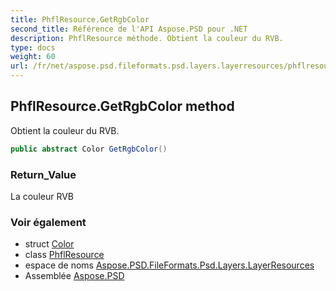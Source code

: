 ```yaml
---
title: PhflResource.GetRgbColor
second_title: Référence de l'API Aspose.PSD pour .NET
description: PhflResource méthode. Obtient la couleur du RVB.
type: docs
weight: 60
url: /fr/net/aspose.psd.fileformats.psd.layers.layerresources/phflresource/getrgbcolor/
---
```

## PhflResource.GetRgbColor method

Obtient la couleur du RVB.

```csharp
public abstract Color GetRgbColor()
```

### Return_Value

La couleur RVB

### Voir également

* struct [Color](../../../aspose.psd/color/)
* class [PhflResource](../)
* espace de noms [Aspose.PSD.FileFormats.Psd.Layers.LayerResources](../../phflresource/)
* Assemblée [Aspose.PSD](../../../)


